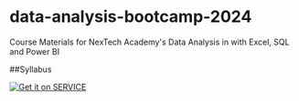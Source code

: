 # data-analysis-bootcamp-2024
Course Materials for NexTech Academy's Data  Analysis in with Excel, SQL and Power BI

##Syllabus

[![Get it on SERVICE](https://gist.github.com/cxmeel/0dbc95191f239b631c3874f4ccf114e2/raw/SERVICE.svg)](https://youtu.be/A7YU-LnN2fo?si=sjnWhSt56m_-sxud)



